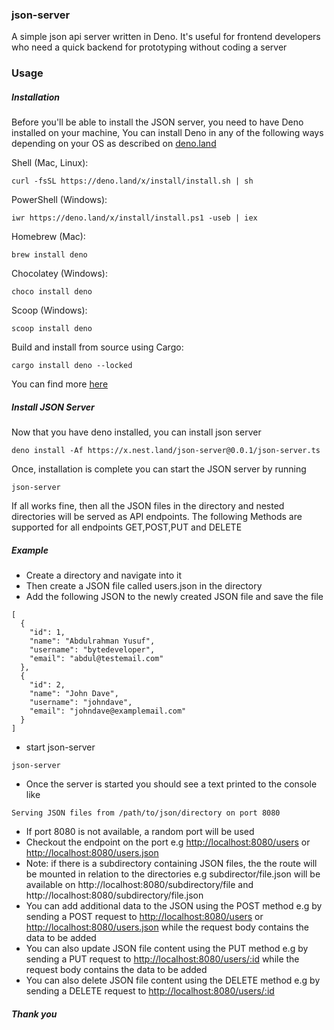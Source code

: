 ### json-server

A simple json api server written in Deno. It's useful for frontend developers who need a quick backend for prototyping without coding a server

### Usage

##### Installation

Before you'll be able to install the JSON server, you need to have Deno installed on your machine, You can install Deno in any of the following ways depending on your OS as described on [deno.land](https://deno.land/)

Shell (Mac, Linux):

```
curl -fsSL https://deno.land/x/install/install.sh | sh
```

PowerShell (Windows):

```
iwr https://deno.land/x/install/install.ps1 -useb | iex
```

Homebrew (Mac):

```
brew install deno
```

Chocolatey (Windows):

```
choco install deno
```

Scoop (Windows):

```
scoop install deno
```

Build and install from source using Cargo:

```
cargo install deno --locked
```

You can find more [here](https://deno.land/)

##### Install JSON Server

Now that you have deno installed, you can install json server

```
deno install -Af https://x.nest.land/json-server@0.0.1/json-server.ts
```

Once, installation is complete you can start the JSON server by running

```
json-server
```

If all works fine, then all the JSON files in the directory and nested directories will be served as API endpoints.
The following Methods are supported for all endpoints GET,POST,PUT and DELETE

##### Example

- Create a directory and navigate into it
- Then create a JSON file called users.json in the directory
- Add the following JSON to the newly created JSON file and save the file

```
[
  {
    "id": 1,
    "name": "Abdulrahman Yusuf",
    "username": "bytedeveloper",
    "email": "abdul@testemail.com"
  },
  {
    "id": 2,
    "name": "John Dave",
    "username": "johndave",
    "email": "johndave@examplemail.com"
  }
]

```

- start json-server

```
json-server

```

- Once the server is started you should see a text printed to the console like

```
Serving JSON files from /path/to/json/directory on port 8080
```

- If port 8080 is not available, a random port will be used
- Checkout the endpoint on the port e.g [http://localhost:8080/users](http://localhost:8080/users) or [http://localhost:8080/users.json](http://localhost:8080/users.json)
- Note: if there is a subdirectory containing JSON files, the the route will be mounted in relation to the directories
  e.g subdirector/file.json will be available on http://localhost:8080/subdirectory/file and http://localhost:8080/subdirectory/file.json
- You can add additional data to the JSON using the POST method e.g by sending a POST request to [http://localhost:8080/users](http://localhost:8080/users) or [http://localhost:8080/users.json](http://localhost:8080/users.json) while the request body contains the data to be added
- You can also update JSON file content using the PUT method e.g by sending a PUT request to [http://localhost:8080/users/:id](http://localhost:8080/users/:id) while the request body contains the data to be added
- You can also delete JSON file content using the DELETE method e.g by sending a DELETE request to [http://localhost:8080/users/:id](http://localhost:8080/users/:id)

##### Thank you
